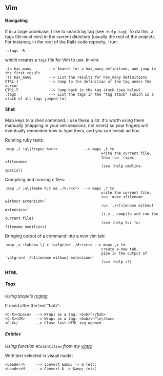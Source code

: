 Vim
---

#### Navigating

If in a large codebase, I like to search by tag (see `:help tag`). To do this, a tags
file must exist in the current directory (usually the root of the project). For instance,
in the root of the Rails code reposity, I run:

     ctags -R .

which creates a `tags` file for Vim to use. In vim:

    :ta has_many        --> Search for a has_many definition, and jump to the first result
    :ts has_many        --> List the results for has_many definitions
    CTRL-]              --> Jump to the definition of the tag under the cursor
    CTRL-T              --> Jump back in the tag stack (see below)
    :tags               --> List the tags in the "tag stack" (which is a stack of all tags jumped to)

#### Shell

Map keys to a shell command. I use these _a lot_. It's worth using them manually
(mapping in your vim sessions, not vimrc) so your fingers will eventually remember
how to type them, and you can tweak ad hoc.

Running ruby tests:

    :map ,t :w\|!rspec %<cr>            --> maps ,t to
                                                write the current file,
                                                then run `rspec <filename>`
                                                (see :help cmdline-special)

Compiling and running c files:

    :map ,r :w\|!make %:r && ./%:r<cr>  --> maps ,r to
                                                write the current file,
                                                run `make <filename without extension>`
                                                run `./<filename without extension>`
                                                (i.e., compile and run the current file)
                                                (see :help %:r for filename modifiers)

Bringing output of a command into a new vim tab:

    :map ,x :tabnew \| r !valgrind ./#:r<cr> --> maps ,x to
                                                create a new tab,
                                                pipe in the output of `valgrind ./<filename without extension>`
                                                (see :help r!)
                                                

#### HTML

##### Tags

_Using tpope's [ragtag][ragtag]_

If used after the text "bob":

    <C-X><Space>  --> Wraps as a tag: <bob>^</bob>
    <C-X><CR>     --> Wraps as a tag: <bob>\n^\n</boc>
    <C-X>/        --> Close last HTML tag opened

##### Entities

_Using function `HtmlEntities` from my [vimrc][vimrc]_

With text selected in visual mode:

    <Leader>h     --> Convert &amp; -> & (etc)
    <Leader>H     --> Convert & -> &amp; (etc)

[ragtag]:https://github.com/tpope/vim-ragtag/blob/master/doc/ragtag.txt
[vimrc]:https://github.com/mjhoy/dotfiles/blob/master/vim/vimrc
